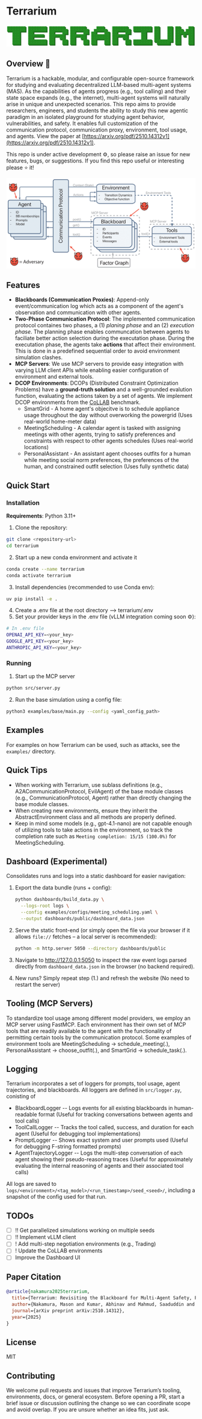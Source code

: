 # Terrarium

![alt text](dev/terrarium_logo_rounded.png)

## Overview :herb:

Terrarium is a hackable, modular, and configurable open-source framework for studying and evaluating decentralized LLM-based multi-agent systems (MAS). As the capabilities of agents progress (e.g., tool calling) and their state space expands (e.g., the internet), multi-agent systems will naturally arise in unique and unexpected scenarios. This repo aims to provide researchers, engineers, and students the ability to study this new agentic paradigm in an isolated playground for studying agent behavior, vulnerabilities, and safety. It enables full customization of the communication protocol, communication proxy, environment, tool usage, and agents. View the paper at [https://arxiv.org/pdf/2510.14312v1](https://arxiv.org/pdf/2510.14312v1).

This repo is under active development :gear:, so please raise an issue for new features, bugs, or suggestions. If you find this repo useful or interesting please :star: it!

![Framework Diagram](dev/framework_rounded.png)

## Features

- **Blackboards (Communication Proxies)**: Append-only event/communication log which acts as a component of the agent's observation and communication with other agents.
- **Two-Phase Communication Protocol**: The implemented communication protocol containes two phases, a (1) *planing phase* and an (2) *execution phase*. The planning phase enables communcation between agents to faciliate better action selection during the executation phase. During the executation phase, the agents take **actions** that affect their environment. This is done in a predefined sequential order to avoid environment simulation clashes.
- **MCP Servers**: We use MCP servers to provide easy integration with varying LLM client APIs while enabling easier configuration of environment and external tools.
- **DCOP Environments**: DCOPs (Distributed Constraint Optimization Problems) have a **ground-truth solution** and a well-grounded evalution function, evaluating the actions taken by a set of agents. We implement DCOP environments from the [CoLLAB](https://openreview.net/pdf?id=372FjQy1cF) benchmark.
  - SmartGrid - A home agent's objecitve is to schedule appliance usage throughout the day without overworking the powergrid (Uses real-world home-meter data)
  - MeetingScheduling - A calendar agent is tasked with assigning meetings with other agents, trying to satisfy preferences and constraints with respect to other agents schedules (Uses real-world locations)
  - PersonalAssistant - An assistant agent chooses outfits for a human while meeting social norm preferences, the preferences of the human, and constrained outfit selection (Uses fully synthetic data)
<!-- - **One Stochastic Game Environment (Trading)**: A simple trading environment where agents trade and buy items to maximize their personal cumulative inventory utility. Agents trade items (e.g., TV, phone, banana) and negotiate with each other given limited resources. This environment allows multi-step simulation with multiple evaluation steps. -->

## Quick Start

### Installation

**Requirements**: Python 3.11+

1. Clone the repository:
```bash
git clone <repository-url>
cd terrarium
```

2. Start up a new conda environment and activate it
```bash
conda create --name terrarium
conda activate terrarium
```

3. Install dependencies (recommended to use Conda env):
```bash
uv pip install -e .
```

<!-- 3a. (If using vLLM for servicing) Start the vLLM server (Read `server/docs/USAGE.md` before using vLLM):
```bash
python server/utils/start_vllm_server.py
```
and set the `"use_openai_api": false` in `configs/config.json` -->
4. Create a .env file at the root directory --> terrarium/.env
5. Set your provider keys in the .env file (vLLM integration coming soon :gear:):
```bash
# In .env file
OPENAI_API_KEY=<your_key>
GOOGLE_API_KEY=<your_key>
ANTHROPIC_API_KEY=<your_key>
```

### Running
1. Start up the MCP server
```bash
python src/server.py
```
2. Run the base simulation using a config file:
```bash
python3 examples/base/main.py --config <yaml_config_path>
```

## Examples
For examples on how Terrarium can be used, such as attacks, see the `examples/` directory.

## Quick Tips
- When working with Terrarium, use sublass definitions (e.g., A2ACommunicationProtocol, EvilAgent) of the base module classes (e.g., CommunicationProtocol, Agent) rather than directly changing the base module classes.
- When creating new environments, ensure they inherit the AbstractEnvironment class and all methods are properly defined.
- Keep in mind some models (e.g., gpt-4.1-nano) are not capable enough of utilizing tools to take actions in the environment, so track the completion rate such as `Meeting completion: 15/15 (100.0%)` for MeetingScheduling.

## Dashboard (Experimental)

Consolidates runs and logs into a static dashboard for easier navigation:

1. Export the data bundle (runs + config):

   ```bash
   python dashboards/build_data.py \
     --logs-root logs \
     --config examples/configs/meeting_scheduling.yaml \
     --output dashboards/public/dashboard_data.json
   ```

2. Serve the static front-end (or simply open the file via your browser if it allows `file://` fetches – a local server is recommended):

   ```bash
   python -m http.server 5050 --directory dashboards/public
   ```

3. Navigate to <http://127.0.0.1:5050> to inspect the raw event logs parsed directly from `dashboard_data.json` in the browser (no backend required).

4. New runs? Simply repeat step (1.) and refresh the website (No need to restart the server)

## Tooling (MCP Servers)

To standardize tool usage among different model providers, we employ an MCP server using FastMCP. Each environment has their own set of MCP tools that are readily available to the agent with the functionality of permitting certain tools by the communication protocol. Some examples of environment tools are MeetingScheduling -> schedule_meeting(.), PersonalAssistant -> choose_outfit(.), and SmartGrid -> schedule_task(.).


## Logging

Terrarium incorporates a set of loggers for prompts, tool usage, agent trajectories, and blackboards. All loggers are defined in `src/logger.py`, conisting of
- BlackboardLogger -- Logs events for all existing blackboards in human-readable format (Useful for tracking conversations between agents and tool calls)
- ToolCallLogger -- Tracks the tool called, success, and duration for each agent (Useful for debugging tool implementations)
- PromptLogger -- Shows exact system and user prompts used (Useful for debugging F-string formatted prompts)
- AgentTrajectoryLogger -- Logs the multi-step conversation of each agent showing their pseudo-reasoning traces (Useful for approximately evaluating the internal reasoning of agents and their associated tool calls)

All logs are saved to `logs/<environment>/<tag_model>/<run_timestamp>/seed_<seed>/`, including a snapshot of the config used for that run.

## TODOs
- [ ] !! Get parallelized simulations working on multiple seeds
- [ ] !! Implement vLLM client
- [ ] ! Add multi-step negotiation environments (e.g., Trading)
- [ ] ! Update the CoLLAB environments
- [ ] Improve the Dashboard UI

## Paper Citation
```bibtex
@article{nakamura2025terrarium,
  title={Terrarium: Revisiting the Blackboard for Multi-Agent Safety, Privacy, and Security Studies},
  author={Nakamura, Mason and Kumar, Abhinav and Mahmud, Saaduddin and Abdelnabi, Sahar and Zilberstein, Shlomo and Bagdasarian, Eugene},
  journal={arXiv preprint arXiv:2510.14312},
  year={2025}
}
```

## License

MIT

## Contributing

We welcome pull requests and issues that improve Terrarium’s tooling, environments, docs, or general ecosystem. Before opening a PR, start a brief issue or discussion outlining the change so we can coordinate scope and avoid overlap. If you are unsure whether an idea fits, just ask.
